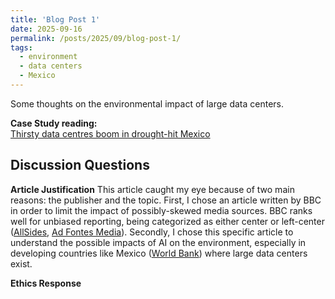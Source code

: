 ```yaml
---
title: 'Blog Post 1'
date: 2025-09-16
permalink: /posts/2025/09/blog-post-1/
tags:
  - environment
  - data centers
  - Mexico
---
```


Some thoughts on the environmental impact of large data centers.

**Case Study reading:**  
[Thirsty data centres boom in drought-hit Mexico](https://www.bbc.com/news/articles/cx2ngz7ep1eo)

Discussion Questions
---
**Article Justification**
This article caught my eye because of two main reasons: the publisher and the topic. First, I chose an article written by BBC in order to limit the impact of possibly-skewed media sources. BBC ranks well for unbiased reporting, being categorized as either center or left-center ([AllSides](https://www.allsides.com/news-source/bbc-news-media-bias), [Ad Fontes Media](https://adfontesmedia.com/bbc-bias-and-reliability/)). Secondly, I chose this specific article to understand the possible impacts of AI on the environment, especially in developing countries like Mexico ([World Bank](https://www.worldbank.org/en/country/mexico/overview)) where large data centers exist.

**Ethics Response**

